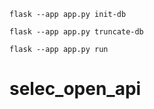 ```
flask --app app.py init-db

flask --app app.py truncate-db

flask --app app.py run

```
# selec_open_api
